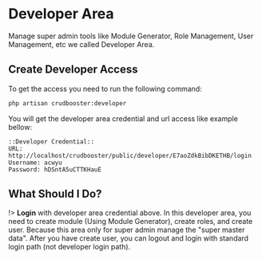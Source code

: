 # Developer Area
Manage super admin tools like Module Generator, Role Management, User Management, etc we called Developer Area.

## Create Developer Access

To get the access you need to run the following command: 
```bash
php artisan crudbooster:developer
```

You will get the developer area credential and url access like example bellow:
```
::Developer Credential::
URL: http://localhost/crudbooster/public/developer/E7aoZdkBibDKETHB/login
Username: acwyu
Password: hDSntA5uCTTKHauE
```

## What Should I Do?
!> 
**Login** with developer area credential above. In this developer area, you need to create module (Using Module Generator), create roles, and create user. Because this area only for super admin manage the "super master data". After you have create user, you can logout and login with standard login path (not developer login path).